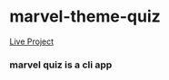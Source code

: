 # marvel-theme-quiz

<a href="https://replit.com/@alefiyahmadar/marvel-quiz-level0-3#index.js">Live Project</a>

<h3>marvel quiz is a cli app</h3>
